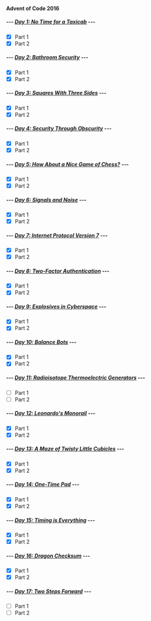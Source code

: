 #### Advent of Code 2016

##### --- [Day 1: No Time for a Taxicab](d01) ---
- [x] Part 1
- [x] Part 2

##### --- [Day 2: Bathroom Security](d02) ---
- [x] Part 1
- [x] Part 2

##### --- [Day 3: Squares With Three Sides](d03) ---
- [x] Part 1
- [x] Part 2

##### --- [Day 4: Security Through Obscurity](d04) ---
- [x] Part 1
- [x] Part 2

##### --- [Day 5: How About a Nice Game of Chess?](d05) ---
- [x] Part 1
- [x] Part 2

##### --- [Day 6: Signals and Noise](d06) ---
- [x] Part 1
- [x] Part 2

##### --- [Day 7: Internet Protocol Version 7](d07) ---
- [x] Part 1
- [x] Part 2

##### --- [Day 8: Two-Factor Authentication](d08) ---
- [x] Part 1
- [x] Part 2

##### --- [Day 9: Explosives in Cyberspace](d09) ---
- [x] Part 1
- [x] Part 2

##### --- [Day 10: Balance Bots](d10) ---
- [x] Part 1
- [x] Part 2

##### --- [Day 11: Radioisotope Thermoelectric Generators](d11) ---
- [ ] Part 1
- [ ] Part 2

##### --- [Day 12: Leonardo's Monorail](d12) ---
- [x] Part 1
- [x] Part 2

##### --- [Day 13: A Maze of Twisty Little Cubicles](d13) ---
- [x] Part 1
- [x] Part 2

##### --- [Day 14: One-Time Pad](d14) ---
- [x] Part 1
- [x] Part 2

##### --- [Day 15: Timing is Everything](d15) ---
- [x] Part 1
- [x] Part 2

##### --- [Day 16: Dragon Checksum](d16) ---
- [x] Part 1
- [x] Part 2

##### --- [Day 17: Two Steps Forward](d17) ---
- [ ] Part 1
- [ ] Part 2
